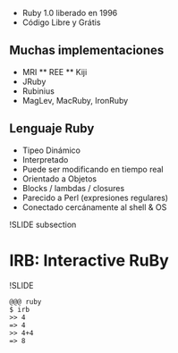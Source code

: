 <!SLIDE bullets incremental transition=fade>

* Ruby 1.0 liberado en 1996
* Código Libre y Grátis

<!SLIDE bullets incremental transition=fade>
## Muchas implementaciones
* MRI
** REE
** Kiji
* JRuby
* Rubinius
* MagLev, MacRuby, IronRuby

<!SLIDE bullets incremental transition=fade>

## Lenguaje Ruby
* Tipeo Dinámico
* Interpretado
* Puede ser modificando en tiempo real
* Orientado a Objetos
* Blocks / lambdas / closures
* Parecido a Perl (expresiones regulares)
* Conectado cercánamente al shell & OS

!SLIDE subsection
# IRB: Interactive RuBy

!SLIDE

    @@@ ruby
    $ irb
    >> 4
    => 4
    >> 4+4
    => 8
